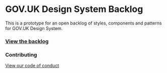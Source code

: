 # GOV.UK Design System Backlog

This is a prototype for an open backlog of styles, components and patterns for GOV.UK Design System.

### [View the backlog](https://github.com/alphagov/govuk-design-system-backlog-prototype/projects/3)

### Contributing

[View our code of conduct](CODE_OF_CONDUCT.md)
